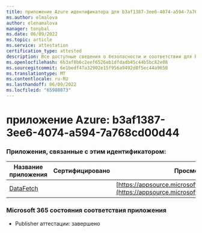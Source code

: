 ```yaml
---
title: приложение Azure идентификатора для b3af1387-3ee6-4074-a594-7a768cd00d44
ms.author: elmalova
author: elenamalova
manager: tonybal
ms.date: 06/09/2022
ms.topic: article
ms.service: attestation
certification_type: attested
description: Все доступные сведения о безопасности и соответствии для b3af1387-3ee6-4074-a594-7a768cd00d44.
ms.openlocfilehash: 6b3af0b6c2eef6526eb1dfdadb45c44b5bc82e08
ms.sourcegitcommit: 6e1bedf47a32902e15f956a9492d8f5ec44a9650
ms.translationtype: MT
ms.contentlocale: ru-RU
ms.lasthandoff: 06/09/2022
ms.locfileid: "65980873"
---
```

# <a name="azure-app-id-b3af1387-3ee6-4074-a594-7a768cd00d44"></a>приложение Azure: b3af1387-3ee6-4074-a594-7a768cd00d44


### <a name="apps-associated-with-this-id"></a>Приложения, связанные с этим идентификатором:
| **Название приложения** | **Сертифицировано** | **Просмотр в AppSource** |
|--------------|---------------|-----------------------|
| [DataFetch](../forward/WA200003961.md) |  | [https://appsource.microsoft.com/product/office/WA200003961](https://appsource.microsoft.com/product/office/WA200003961) |

### <a name="microsoft-365-app-compliance-status"></a>Microsoft 365 состояния соответствия приложения
- Publisher аттестации: завершено
